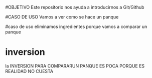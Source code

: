 
#OBJETIVO
Este repositorio nos ayuda a introducirnos a Git/Github

#CASO DE USO
Vamos a ver como se hace un panque 

#caso de uso
eliminamos ingredientes porque vamos a comparar un panque


# inversion
la INVERSION PARA COMPARARUN PANQUE ES POCA PORQUE ES REALIDAD NO CUESTA

